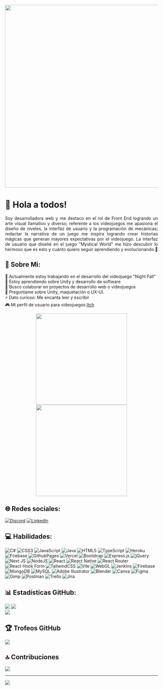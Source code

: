 <p align="center">
  <img src="https://user-images.githubusercontent.com/104279565/210019241-ebb826a2-7377-4480-a470-dc58bc951c89.gif" width=600> 
</p>

# 👋 Hola a todos!
<p align="justify">Soy desarrolladora web y me destaco en el rol de Front End logrando un arte visual llamativo y diverso; referente a los videojuegos me apasiona el diseño de niveles, la interfáz de usuario y la programación de mecánicas; redactar la narrativa de un juego me inspira logrando crear historias mágicas que generan mayores expectativas por el videojuego. La interfaz de usuario que diseñé en el juego "Mystical World" me hizo descubrir lo hermoso que es esto y cuánto quiero seguir aprendiendo y evolucionando.🥰</p>

## 💫 Sobre Mi:
🔭 Actualmente estoy trabajando en el desarrollo del videojuego "Night Fall"<br>
🌱 Estoy aprendiendo sobre  Unity y desarrollo de software<br>
👯 Busco colaborar en proyectos de desarrollo web o videojuegos<br>
💬 Preguntame sobre Unity, maquetación o UX-UI.<br>
⚡ Dato curioso: Me encanta leer y escribir<br>
🎮 Mi perfil de usuario para videojuegos [Itch<br>](https://andreamejia.itch.io/)

<p align="center"><img src="https://user-images.githubusercontent.com/104279565/216462391-37cc200e-7562-4ed5-9d5c-32aa3d15f4fd.png" width=300> <img src="https://user-images.githubusercontent.com/104279565/216462482-2c639f69-f6d7-4319-a6c6-64c74e4f97e6.png" width=300></p>

## 🌐 Redes sociales:
[![Discord](https://img.shields.io/badge/Discord-%237289DA.svg?logo=discord&logoColor=white)](https://discord.gg/andrea_mejia) [![LinkedIn](https://img.shields.io/badge/LinkedIn-%230077B5.svg?logo=linkedin&logoColor=white)](https://www.linkedin.com/in/andrea-mejia95/) 
<br>

## 💻 Habilidades:
![C#](https://img.shields.io/badge/c%23-%23239120.svg?style=for-the-badge&logo=csharp&logoColor=white) ![CSS3](https://img.shields.io/badge/css3-%231572B6.svg?style=for-the-badge&logo=css3&logoColor=white) ![JavaScript](https://img.shields.io/badge/javascript-%23323330.svg?style=for-the-badge&logo=javascript&logoColor=%23F7DF1E) ![Java](https://img.shields.io/badge/java-%23ED8B00.svg?style=for-the-badge&logo=openjdk&logoColor=white) ![HTML5](https://img.shields.io/badge/html5-%23E34F26.svg?style=for-the-badge&logo=html5&logoColor=white) ![TypeScript](https://img.shields.io/badge/typescript-%23007ACC.svg?style=for-the-badge&logo=typescript&logoColor=white) ![Heroku](https://img.shields.io/badge/heroku-%23430098.svg?style=for-the-badge&logo=heroku&logoColor=white) ![Firebase](https://img.shields.io/badge/firebase-%23039BE5.svg?style=for-the-badge&logo=firebase) ![GithubPages](https://img.shields.io/badge/github%20pages-121013?style=for-the-badge&logo=github&logoColor=white) ![Vercel](https://img.shields.io/badge/vercel-%23000000.svg?style=for-the-badge&logo=vercel&logoColor=white) ![Bootstrap](https://img.shields.io/badge/bootstrap-%238511FA.svg?style=for-the-badge&logo=bootstrap&logoColor=white) ![Express.js](https://img.shields.io/badge/express.js-%23404d59.svg?style=for-the-badge&logo=express&logoColor=%2361DAFB) ![jQuery](https://img.shields.io/badge/jquery-%230769AD.svg?style=for-the-badge&logo=jquery&logoColor=white) ![Next JS](https://img.shields.io/badge/Next-black?style=for-the-badge&logo=next.js&logoColor=white) ![NodeJS](https://img.shields.io/badge/node.js-6DA55F?style=for-the-badge&logo=node.js&logoColor=white) ![React](https://img.shields.io/badge/react-%2320232a.svg?style=for-the-badge&logo=react&logoColor=%2361DAFB) ![React Native](https://img.shields.io/badge/react_native-%2320232a.svg?style=for-the-badge&logo=react&logoColor=%2361DAFB) ![React Router](https://img.shields.io/badge/React_Router-CA4245?style=for-the-badge&logo=react-router&logoColor=white) ![React Hook Form](https://img.shields.io/badge/React%20Hook%20Form-%23EC5990.svg?style=for-the-badge&logo=reacthookform&logoColor=white) ![TailwindCSS](https://img.shields.io/badge/tailwindcss-%2338B2AC.svg?style=for-the-badge&logo=tailwind-css&logoColor=white) ![Vite](https://img.shields.io/badge/vite-%23646CFF.svg?style=for-the-badge&logo=vite&logoColor=white) ![WebGL](https://img.shields.io/badge/WebGL-990000?logo=webgl&logoColor=white&style=for-the-badge) ![Jenkins](https://img.shields.io/badge/jenkins-%232C5263.svg?style=for-the-badge&logo=jenkins&logoColor=white) ![Firebase](https://img.shields.io/badge/Firebase-039BE5?style=for-the-badge&logo=Firebase&logoColor=white) ![MongoDB](https://img.shields.io/badge/MongoDB-%234ea94b.svg?style=for-the-badge&logo=mongodb&logoColor=white) ![MySQL](https://img.shields.io/badge/mysql-%2300000f.svg?style=for-the-badge&logo=mysql&logoColor=white) ![Adobe Illustrator](https://img.shields.io/badge/adobe%20illustrator-%23FF9A00.svg?style=for-the-badge&logo=adobe%20illustrator&logoColor=white) ![Blender](https://img.shields.io/badge/blender-%23F5792A.svg?style=for-the-badge&logo=blender&logoColor=white) ![Canva](https://img.shields.io/badge/Canva-%2300C4CC.svg?style=for-the-badge&logo=Canva&logoColor=white) ![Figma](https://img.shields.io/badge/figma-%23F24E1E.svg?style=for-the-badge&logo=figma&logoColor=white) ![Gimp](https://img.shields.io/badge/Gimp-657D8B?style=for-the-badge&logo=gimp&logoColor=FFFFFF) ![Postman](https://img.shields.io/badge/Postman-FF6C37?style=for-the-badge&logo=postman&logoColor=white) ![Trello](https://img.shields.io/badge/Trello-%23026AA7.svg?style=for-the-badge&logo=Trello&logoColor=white) ![Jira](https://img.shields.io/badge/jira-%230A0FFF.svg?style=for-the-badge&logo=jira&logoColor=white)
<br>

## 📊 Estadísticas GitHub:
![](https://github-readme-stats.vercel.app/api?username=AndreaM-95&theme=dark&hide_border=false&include_all_commits=true&count_private=true)
![](https://github-readme-streak-stats.herokuapp.com/?user=AndreaM-95&theme=dark&hide_border=false)<br/>
![](https://github-readme-stats.vercel.app/api/top-langs/?username=AndreaM-95&theme=dark&hide_border=false&include_all_commits=true&count_private=true&layout=compact)
<br>

## 🏆 Trofeos GitHub
![](https://github-profile-trophy.vercel.app/?username=AndreaM-95&theme=radical&no-frame=false&no-bg=false&margin-w=4)
<br>

## 🔝 Contribuciones
![](https://github-contributor-stats.vercel.app/api?username=AndreaM-95&limit=5&theme=dark&combine_all_yearly_contributions=true)

---
[![](https://visitcount.itsvg.in/api?id=AndreaM-95&icon=6&color=2)](https://visitcount.itsvg.in)

<!-- Proudly created with GPRM ( https://gprm.itsvg.in ) -->
